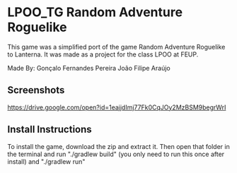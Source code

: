# LPOO_TG Random Adventure Roguelike

This game was a simplified port of the game Random Adventure Roguelike to Lanterna. It was made as a project for the class LPOO at FEUP.


Made By:
Gonçalo Fernandes Pereira
João Filipe Araújo

## Screenshots

https://drive.google.com/open?id=1eajjdImj77Fk0CqJOy2MzBSM9begrWrI


## Install Instructions

To install the game, download the zip and extract it. Then open that folder in the terminal and run "./gradlew build" (you only need to run this once after install) and "./gradlew run"
